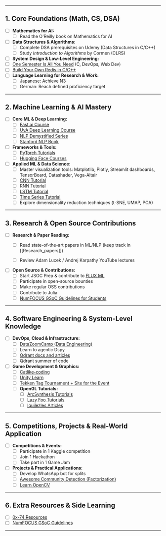 
---

## 1. Core Foundations (Math, CS, DSA)
- [ ] **Mathematics for AI:**
  - [ ] Read the O'Reilly book on Mathematics for AI
- [ ] **Data Structures & Algorithms:**
  - [ ] Complete DSA prerequisites on Udemy (Data Structures in C/C++)
  - [ ] Study *Introduction to Algorithms* by Cormen (CLRS)
- [ ] **System Design & Low-Level Engineering:**
- [ ] [One Semester Is All You Need](https://onesemester.tech/) (C, DevOps, Web Dev)
- [ ] [Build Your Own Redis in C/C++](https://build-your-own.org/redis/)
- [ ] **Language Learning for Research & Work:**
  - [ ] Japanese: Achieve N3 
  - [ ] German: Reach defined proficiency target

---

## 2. Machine Learning & AI Mastery
- [ ] **Core ML & Deep Learning:**
  - [ ] [Fast.ai Course](https://course.fast.ai)
  - [ ] [UvA Deep Learning Course](https://uvadlc-notebooks.readthedocs.io/en/latest/index.html)
  - [ ] [NLP Demystified Series](https://www.youtube.com/playlist?list=PLw3N0OFSAYSEC_XokEcX8uzJmEZSoNGuS)
  - [ ] [Stanford NLP Book](https://nlp.stanford.edu/IR-book/)
- [ ] **Frameworks & Tools:**
  - [ ] [PyTorch Tutorials](https://pytorch.org/tutorials/)
  - [ ] [Hugging Face Courses](https://huggingface.co/learn)

- [ ] **Applied ML & Data Science:**
  - [ ] Master visualization tools: Matplotlib, Plotly, Streamlit dashboards, TensorBoard, Datashader, Vega-Altair
  - [ ] [CNN Tutorial](https://www.kaggle.com/code/kanncaa1/pytorch-tutorial-for-deep-learning-lovers)
  - [ ] [RNN Tutorial](https://www.kaggle.com/code/kanncaa1/recurrent-neural-network-with-pytorch)
  - [ ] [LSTM Tutorial](https://www.kaggle.com/code/kanncaa1/long-short-term-memory-with-pytorch)
  - [ ] [Time Series Tutorial](https://www.kaggle.com/code/kanncaa1/time-series-prediction-tutorial-with-eda?scriptVersionId=24709907)
  - [ ] Explore dimensionality reduction techniques (t-SNE, UMAP, PCA)

---

## 3. Research & Open Source Contributions
- [ ] **Research & Paper Reading:**
  - [ ] Read state-of-the-art papers in ML/NLP (keep track in [[Research_papers]])
  - [ ] Review Adam Lucek / Andrej Karpathy YouTube lectures


- [ ] **Open Source & Contributions:**
  - [ ] Start JSOC Prep & contribute to [FLUX ML](https://fluxml.ai/)
  - [ ] Participate in open-source bounties
  - [ ] Make regular OSS contributions
  - [ ] Contribute to Julia
  - [ ] [NumFOCUS GSoC Guidelines for Students](https://github.com/numfocus/gsoc/blob/master/CONTRIBUTING-students.md)

---

## 4. Software Engineering & System-Level Knowledge
- [ ] **DevOps, Cloud & Infrastructure:**
  - [ ] [DataZoomCamp (Data Engineering)](https://dezoomcamp.streamlit.app/)
  - [ ] Learn to agentic Dspy
  - [ ] [Qdrant docs and articles](https://qdrant.tech/articles/)
  - [ ] Qdrant summer of code

- [ ] **Game Development & Graphics:**
  - [ ] [Catlike-coding](https://catlikecoding.com/)
  - [ ] [Unity Learn](https://learn.unity.com)
  - [ ] [Tekken Tag Tournament + Site for the Event](https://docs.diambra.ai/projects/gamepainter/)
  - [ ] **OpenGL Tutorials:**
    - [ ] [ArcSynthesis Tutorials](https://www.roiatalla.com/public/arcsynthesis/html/index.html)
    - [ ] [Lazy Foo Tutorials](https://lazyfoo.net/tutorials/OpenGL/index.php)
    - [ ] [Iquilezles Articles](https://iquilezles.org/articles/)

---

## 5. Competitions, Projects & Real-World Application
- [ ] **Competitions & Events:**
  - [ ] Participate in 1 Kaggle competition
  - [ ] Join 1 Hackathon
  - [ ] Take part in 1 Game Jam

- [ ] **Projects & Practical Applications:**
  - [ ] Develop WhatsApp bot for splits
  - [ ] [Awesome Community Detection (Factorization)](https://github.com/benedekrozemberczki/awesome-community-detection/blob/master/chapters/factorization.md)
  - [ ] [Learn OpenCV](https://github.com/spmallick/learnopencv)

---

## 6. Extra Resources & Side Learning
- [ ] [0x-74 Resources](https://0x-74.netlify.app/resources/)
- [ ] [NumFOCUS GSoC Guidelines](https://github.com/numfocus/gsoc/blob/master/CONTRIBUTING-students.md)

---

